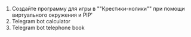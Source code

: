 1. Создайте программу для игры в ""Крестики-нолики"" при помощи виртуального окружения и PIP'
2. Telegram bot calculator
3. Telegram bot telephone book